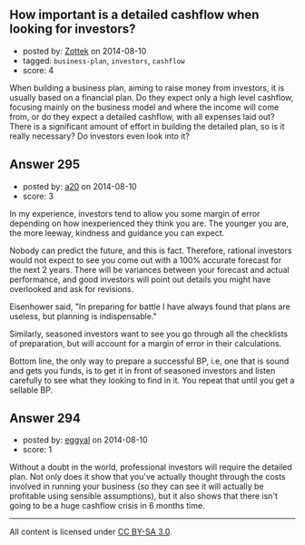 ## How important is a detailed cashflow when looking for investors?

- posted by: [Zottek](https://stackexchange.com/users/290832/zottek) on 2014-08-10
- tagged: `business-plan`, `investors`, `cashflow`
- score: 4

When building a business plan, aiming to raise money from investors, it is usually based on a financial plan. Do they expect only a high level cashflow, focusing mainly on the business model and where the income will come from, or do they expect a detailed cashflow, with all expenses laid out? There is a significant amount of effort in building the detailed plan, so is it really necessary? Do investors even look into it?


## Answer 295

- posted by: [a20](https://stackexchange.com/users/54595/a20) on 2014-08-10
- score: 3

In my experience, investors tend to allow you some margin of error depending on how inexperienced they think you are. The younger you are, the more leeway, kindness and guidance you can expect.

Nobody can predict the future, and this is fact. Therefore, rational investors would not expect to see you come out with a 100% accurate forecast for the next 2 years. There will be variances between your forecast and actual performance, and good investors will point out details you might have overlooked and ask for revisions.

Eisenhower said, "In preparing for battle I have always found that plans are useless, but planning is indispensable." 

Similarly, seasoned investors want to see you go through all the checklists of preparation, but will account for a margin of error in their calculations. 

Bottom line, the only way to prepare a successful BP, i.e, one that is sound and gets you funds, is to get it in front of seasoned investors and listen carefully to see what they looking to find in it. You repeat that until you get a sellable BP.




## Answer 294

- posted by: [eggyal](https://stackexchange.com/users/310184/eggyal) on 2014-08-10
- score: 1

Without a doubt in the world, professional investors will require the detailed plan.  Not only does it show that you've actually thought through the costs involved in running your business (so they can see it will actually be profitable using sensible assumptions), but it also shows that there isn't going to be a huge cashflow crisis in 6 months time.



---

All content is licensed under [CC BY-SA 3.0](https://creativecommons.org/licenses/by-sa/3.0/).
